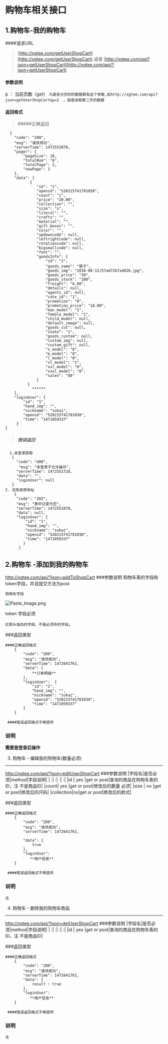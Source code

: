 购物车相关接口
============


1.购物车-我的购物车
-------------
####请求URL

> [http://xgtee.com/getUserShopCart](http://xgtee.com/getUserShopCart)
或者
> [http://xgtee.com/api?json=getUserShopCart](http://xgtee.com/api/?json=getUserShopCart)

#### 参数说明
p   ：   当前页数（get）      ``凡是有分页的的数据都有这个参数,如http://xgtee.com/api?json=getUserShopCart&p=2  。就是读取第二页的数据``

 
 



#### 返回格式
>#####正确返回
>
      {
        "code": "200",
        "msg": "请求成功",
        "serverTime": 1472552070,
        "pager": {
            "pageSize": 10,
            "totalNum": "6",
            "totalPage": 1,
            "nowPage": 1
        },
        "data": [
               {
                  "id": "1",
                  "openid": "520215f41781038",
                  "count": "1",
                  "price": "20.00",
                  "collection": "",
                  "size": "s",
                  "literal": "",
                  "crafts": "",
                  "material": "",
                  "gift_boxes": "",
                  "color": "",
                  "updowncode": null,
                  "leftrightcode": null,
                  "rotationcode": null,
                  "bigsmallcode": null,
                  "font": "",
                  "goodsInfo": {
                      "id": "2",
                      "goods_name": "鞋子",
                      "goods_img": "2016-08-12/57ad72bfa4826.jpg",
                      "goods_price": "20",
                      "goods_stock": "100",
                      "freight": "6.00",
                      "details": null,
                      "agents_id": null,
                      "cate_id": "1",
                      "promotion": "0",
                      "promotion_price": "18.00",
                      "man_model": "1",
                      "female_model": "1",
                      "child_model": null,
                      "default_image": null,
                      "goods_cut": null,
                      "state": "1",
                      "goods_custom": null,
                      "custom_img": null,
                      "custom_gift": null,
                      "s_model": "0",
                      "m_model": "0",
                      "l_model": "0",
                      "xl_model": "1",
                      "xxl_model": "0",
                      "xxxl_model": "0",
                      "sales": "88"
                  }
              }
                ******
        ],
        "loginUser": {
            "id": "1",
            "hand_img": "",
            "nickname": "sukai",
            "openid": "520215f41781038",
            "time": "1471059337"
         }
    }

>##### 错误返回
>
      1.未登录获取
       {
         "code": "400",
          "msg": "未登录不允许操作",
         "serverTime": 1472551728,
         "data": "",
         "loginUser": null
       }
    2. 没有收获地址
        {
         "code": "203",
         "msg": "表中记录为空",
         "serverTime": 1472551870,
         "data": null,
         "loginUser": {
             "id": "1",
             "hand_img": "",
             "nickname": "sukai",
             "openid": "520215f41781038",
             "time": "1471059337"
            }
          }
          
2.购物车 -添加到我的购物车
------------

http://xgtee.com/api/?json=addToShopCart
###参数说明
购物车表的字段和token字段，并且提交方法为post 

`购物车字段`

![Paste_Image.png](http://xgtee.com/apidoc/image/20160912224404.png)    


token  字段必须

 `红箭头指向的字段，不是必须传的字段`。

###返回类型

    ####正确返回格式
        {
            "code": "200",
            "msg": "请求成功",
            "serverTime": 1472641761,
            "data": {
                **订单明细**
            },
            "loginUser":  {
                "id": "1",
                "hand_img": "",
                "nickname": "sukai",
                "openid": "520215f41781038",
                "time": "1471059337"
            }
        }

     ####错误返回格式不再提供
### 说明
   **需要是登录后操作** 


3. 购物车 -  编辑我的购物车(数量必须)
------------
http://xgtee.com/api/?json=editUserShopCart
###参数说明
|字段名|是否必须|method|字段说明|
|   :|     :|     :|   :|
|id  |  yes |get or post|查询的商品在购物车表的ID，注  不是商品ID|
|count|  yes |get or post|修改后的数量 必须|
|size  |  no |get or post|修改后的尺码|
|collection|no|get or post|修改后的款式|


###返回类型

    ####正确返回格式
        {
            "code": "200",
            "msg": "请求成功",
            "serverTime": 1472641761,
            
            "data": {
                true
            },
            "loginUser":  
               **用户信息**
        }

     ####错误返回格式不再提供
### 说明
    无    

4. 购物车 -  删除我的购物车商品
------------
http://xgtee.com/api/?json=delUserShopCart
###参数说明
|字段名|是否必须|method|字段说明|
|   :|     :|     :|   :|
|id  |  yes |get or post|查询的商品在购物车表的ID，注  不是商品ID|


###返回类型

    ####正确返回格式
        {
            "code": "200",
            "msg": "请求成功",
            "serverTime": 1472641761,
            "data": {
                result : true
            },
            "loginUser":  
               **用户信息**
        }

     ####错误返回格式不再提供
### 说明
    无    
